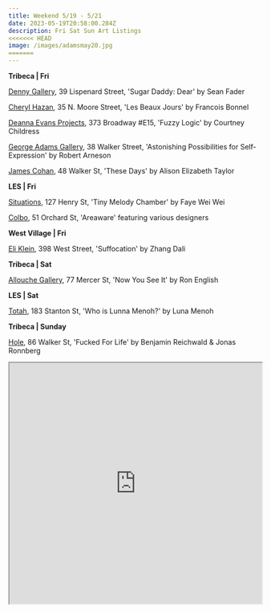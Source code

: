 ```yaml
---
title: Weekend 5/19 - 5/21
date: 2023-05-19T20:58:00.284Z
description: Fri Sat Sun Art Listings
<<<<<<< HEAD
image: /images/adamsmay20.jpg
=======
---
```

**T﻿ribeca | Fri**

[Denny Gallery](https://dennygallery.com/exhibitions/sugar-daddy-dear-danielle/), 39 Lispenard Street, 'Sugar Daddy: Dear' by Sean Fader 

[Cheryl Hazan](http://www.cherylhazan.com/exhibitions/francois-bonnel-les-beaux-jours), 35 N. Moore Street, 'Les Beaux Jours' by Francois Bonnel

[Deanna Evans Projects](https://www.deannaevansprojects.com/courtney-childress-fuzzy-logic), 373 Broadway #E15, 'Fuzzy Logic' by Courtney Childress

[George Adams Gallery](https://www.georgeadamsgallery.com/exhibitions/robert-arneson2), 38 Walker Street, 'Astonishing Possibilities for Self-Expression' by Robert Arneson

[James Cohan](https://www.jamescohan.com/exhibitions/alison-elizabeth-taylor6), 48 Walker St, 'These Days' by Alison Elizabeth Taylor

**L﻿ES | Fri**

[Situations](https://www.situations.us/current), 127 Henry St, 'Tiny Melody Chamber' by Faye Wei Wei

[C﻿olbo](instagram.com/colbo.nyc), 51 Orchard St, 'Areaware' featuring various designers

**W﻿est Village | Fri**

[Eli Klein](http://www.galleryek.com/gallery), 398 West Street, 'Suffocation' by Zhang Dali

**T﻿ribeca | Sat**

[Allouche Gallery](https://allouchegallery.com/exhibitions/new-york/ron-english-now-you-see-it), 77 Mercer St, 'Now You See It' by Ron English

**L﻿ES | Sat**

[Totah](https://www.davidtotah.com/upcoming), 183 Stanton St, 'Who is Lunna Menoh?' by Luna Menoh

**T﻿ribeca | Sunday**

[H﻿ole](http://theholenyc.com/2023/05/11/benjamin-reichwald-jonas-ronnberg/), 86 Walker St, 'Fucked For Life' by Benjamin Reichwald & Jonas Ronnberg

<iframe src="https://www.google.com/maps/d/u/3/embed?mid=1tlrPa2SSBO4WAuDkUvZdDdiTK5Irm_E&ehbc=2E312F" width="100%" height="480"></iframe>